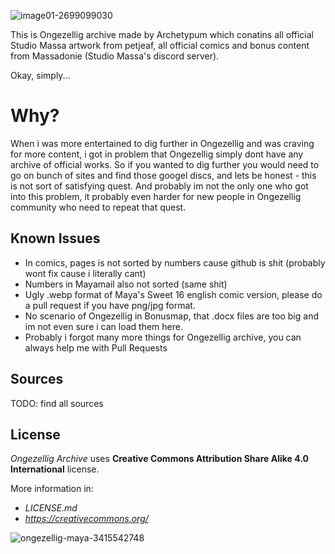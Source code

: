 
![image01-2699099030](https://github.com/user-attachments/assets/e2181f0d-30b6-4963-b329-aae196f328d2)

This is Ongezellig archive made by Archetypum which conatins all official Studio Massa artwork from petjeaf, all official comics and bonus content from Massadonie (Studio Massa's discord server). 

Okay, simply...

# Why?

When i was more entertained to dig further in Ongezellig and was craving for more content, i got in problem that Ongezellig simply dont have any archive of official works. So if you wanted to dig further you would need to go on bunch of sites and find those googel discs, and lets be honest - this is not sort of satisfying quest. And probably im not the only one who got into this problem, it probably even harder for new people in Ongezellig community who need to repeat that quest.

## Known Issues

- In comics, pages is not sorted by numbers cause github is shit (probably wont fix cause i literally cant)
- Numbers in Mayamail also not sorted (same shit)
- Ugly .webp format of Maya's Sweet 16 english comic version, please do a pull request if you have png/jpg format.
- No scenario of Ongezellig in Bonusmap, that .docx files are too big and im not even sure i can load them here.
- Probably i forgot many more things for Ongezellig archive, you can always help me with Pull Requests

## Sources

TODO: find all sources

## License 

_Ongezellig Archive_ uses **Creative Commons Attribution Share Alike 4.0 International** license.

More information in:

- _LICENSE.md_
- _https://creativecommons.org/_

![ongezellig-maya-3415542748](https://github.com/user-attachments/assets/f460fc76-e0a7-444a-92f0-82e8bffdacbb)
